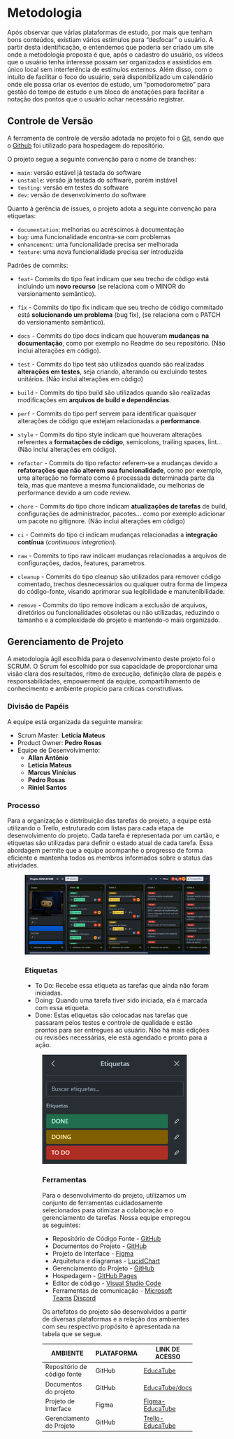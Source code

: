
# Metodologia

Após observar que várias plataformas de estudo, por mais que tenham bons conteúdos, existiam vários estímulos para “desfocar” o usuário. A partir desta identificação, o entendemos que poderia ser criado um site onde a metodologia proposta é que, após o cadastro do usuário, os vídeos que o usuário tenha interesse possam ser organizados e assistidos em único local sem interferência de estímulos externos. Além disso, com o intuito de facilitar o foco do usuário, será disponibilizado um calendário onde ele possa criar os eventos de estudo, um “pomodorometro” para gestão do tempo de estudo e um bloco de anotações para facilitar a notação dos pontos que o usuário achar necessário registrar.

## Controle de Versão

A ferramenta de controle de versão adotada no projeto foi o
[Git](https://git-scm.com/), sendo que o [Github](https://github.com)
foi utilizado para hospedagem do repositório.

O projeto segue a seguinte convenção para o nome de branches:

- `main`: versão estável já testada do software
- `unstable`: versão já testada do software, porém instável
- `testing`: versão em testes do software
- `dev`: versão de desenvolvimento do software

Quanto à gerência de issues, o projeto adota a seguinte convenção para
etiquetas:

- `documentation`: melhorias ou acréscimos à documentação
- `bug`: uma funcionalidade encontra-se com problemas
- `enhancement`: uma funcionalidade precisa ser melhorada
- `feature`: uma nova funcionalidade precisa ser introduzida

Padrões de commits:

- `feat`- Commits do tipo feat indicam que seu trecho de código está incluindo um **novo recurso** (se relaciona com o MINOR do versionamento semântico).

- `fix` - Commits do tipo fix indicam que seu trecho de código commitado está **solucionando um problema** (bug fix), (se relaciona com o PATCH do versionamento semântico).

- `docs` - Commits do tipo docs indicam que houveram **mudanças na documentação**, como por exemplo no Readme do seu repositório. (Não inclui alterações em código).

- `test` - Commits do tipo test são utilizados quando são realizadas **alterações em testes**, seja criando, alterando ou excluindo testes unitários. (Não inclui alterações em código)

- `build` - Commits do tipo build são utilizados quando são realizadas modificações em **arquivos de build e dependências**.

- `perf` - Commits do tipo perf servem para identificar quaisquer alterações de código que estejam relacionadas a **performance**.

- `style` - Commits do tipo style indicam que houveram alterações referentes a **formatações de código**, semicolons, trailing spaces, lint... (Não inclui alterações em código).

- `refactor` - Commits do tipo refactor referem-se a mudanças devido a **refatorações que não alterem sua funcionalidade**, como por exemplo, uma alteração no formato como é processada determinada parte da tela, mas que manteve a mesma funcionalidade, ou melhorias de performance devido a um code review.

- `chore` - Commits do tipo chore indicam **atualizações de tarefas** de build, configurações de administrador, pacotes... como por exemplo adicionar um pacote no gitignore. (Não inclui alterações em código)

- `ci` - Commits do tipo ci indicam mudanças relacionadas a **integração contínua** (_continuous integration_).

- `raw` - Commits to tipo raw indicam mudanças relacionadas a arquivos de configurações, dados, features, parametros.

- `cleanup` - Commits do tipo cleanup são utilizados para remover código comentado, trechos desnecessários ou qualquer outra forma de limpeza do código-fonte, visando aprimorar sua legibilidade e manutenibilidade.

- `remove` - Commits do tipo remove indicam a exclusão de arquivos, diretórios ou funcionalidades obsoletas ou não utilizadas, reduzindo o tamanho e a complexidade do projeto e mantendo-o mais organizado.

## Gerenciamento de Projeto
A metodologia ágil escolhida para o desenvolvimento deste projeto foi o SCRUM. O Scrum foi escolhido por sua capacidade de proporcionar uma visão clara dos resultados, ritmo de execução, definição clara de papéis e responsabilidades, empowerment da equipe, compartilhamento de conhecimento e ambiente propício para críticas construtivas. 

### Divisão de Papéis

A equipe está organizada da seguinte maneira:
- Scrum Master: <b>Leticia Mateus</b>
- Product Owner: <b>Pedro Rosas</b>
- Equipe de Desenvolvimento:<br>
  - <b>Allan Antônio</b>
  - <b>Leticia Mateus</b><br>
  - <b>Marcus Vinícius</b><br>
  - <b>Pedro Rosas</b><br>
  - <b>Riniel Santos</b><br>


### Processo
Para a organização e distribuição das tarefas do projeto, a equipe está utilizando o Trello, estruturado com listas para cada etapa de desenvolvimento do projeto. Cada tarefa é representada por um cartão, e etiquetas são utilizadas para definir o estado atual de cada tarefa. Essa abordagem permite que a equipe acompanhe o progresso de forma eficiente e mantenha todos os membros informados sobre o status das atividades.
<figure> 
  <img src="img/trello.png"
</figure>

### Etiquetas
- To Do: Recebe essa etiqueta as tarefas que ainda não foram iniciadas. 
- Doing: Quando uma tarefa tiver sido iniciada, ela é marcada com essa etiqueta. 
- Done: Estas etiquetas são colocadas nas tarefas que passaram pelos testes e controle de qualidade e estão prontos para ser entregues ao usuário. Não há mais edições ou revisões necessárias, ele está agendado e pronto para a ação.
<figure> 
  <img src="img/etiquetas-trello.png"
</figure>

### Ferramentas

Para o desenvolvimento do projeto, utilizamos um conjunto de ferramentas cuidadosamente selecionados para otimizar a colaboração e o gerenciamento de tarefas. Nossa equipe empregou as seguintes:

- Repositório de Código Fonte - [GitHub](https://github.com/)
- Documentos do Projeto - [GitHub](https://github.com/)
- Projeto de Interface - [Figma](https://www.figma.com/)
- Arquitetura e diagramas - [LucidChart](https://www.lucidchart.com/pages/pt)
- Gerenciamento do Projeto - [GitHub](https://github.com/)
- Hospedagem - [GitHub Pages](https://pages.github.com/)
- Editor de código - [Visual Studio Code](https://code.visualstudio.com/)
- Ferramentas de comunicação - [Microsoft Teams](https://teams.microsoft.com/) [Discord](https://discord.com/)

Os artefatos do projeto são desenvolvidos a partir de diversas plataformas e a relação dos ambientes com seu respectivo propósito é apresentada na tabela que se segue.

| AMBIENTE                            | PLATAFORMA                         | LINK DE ACESSO                         |
|-------------------------------------|------------------------------------|----------------------------------------|
| Repositório de código fonte         | GitHub                             |[EducaTube](https://github.com/ICEI-PUC-Minas-PMV-ADS/pmv-ads-2024-1-e2-proj-int-t4-educatube)|
| Documentos do projeto               | GitHub                             |[EducaTube/docs](https://github.com/ICEI-PUC-Minas-PMV-ADS/pmv-ads-2024-1-e2-proj-int-t4-educatube/tree/main/docs)|
| Projeto de Interface                | Figma                              |[Figma-EducaTube](https://www.figma.com/file/Q5QKGgUfDiAj1rEpmTljW9/Untitled?type=design&node-id=0-1&mode=design&t=5EBQxa6pY8AHGVh5-0)|
| Gerenciamento do Projeto            | GitHub                             |[Trello-EducaTube](https://trello.com/pt-BR)|
